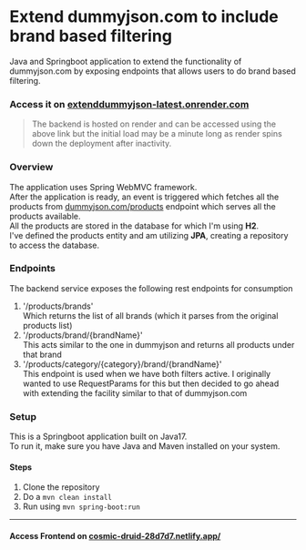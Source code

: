 # Extend dummyjson.com to include brand based filtering
Java and Springboot application to extend the functionality of dummyjson.com by exposing endpoints that allows users to do brand based filtering.


### Access it on [extenddummyjson-latest.onrender.com](https://extenddummyjson-latest.onrender.com)
>The backend is hosted on render and can be accessed using the above link but the initial load may be a minute long as render spins down the deployment after inactivity.


### Overview

The application uses Spring WebMVC framework.   
After the application is ready, an event is triggered which fetches all the products from [dummyjson.com/products](https://dummyjson.com/products) endpoint which serves all the products available.  
All the products are stored in the database for which I'm using __H2__.  
I've defined the products entity and am utilizing __JPA__, creating a repository to access the database.

### Endpoints
The backend service exposes the following rest endpoints for consumption 
1. '/products/brands'  
   Which returns the list of all brands (which it parses from the original products list)
2. '/products/brand/{brandName}'  
   This acts similar to the one in dummyjson and returns all products under that brand
3. '/products/category/{category}/brand/{brandName}'  
   This endpoint is used when we have both filters active. I originally wanted to use RequestParams for this but then decided to go ahead with extending the facility similar to that of dummyjson.com
   
### Setup
This is a Springboot application built on Java17.  
To run it, make sure you have Java and Maven installed on your system.

#### Steps
1. Clone the repository
2. Do a `mvn clean install`
3. Run using `mvn spring-boot:run`

<hr />

#### Access Frontend on [cosmic-druid-28d7d7.netlify.app/](https://cosmic-druid-28d7d7.netlify.app/)
